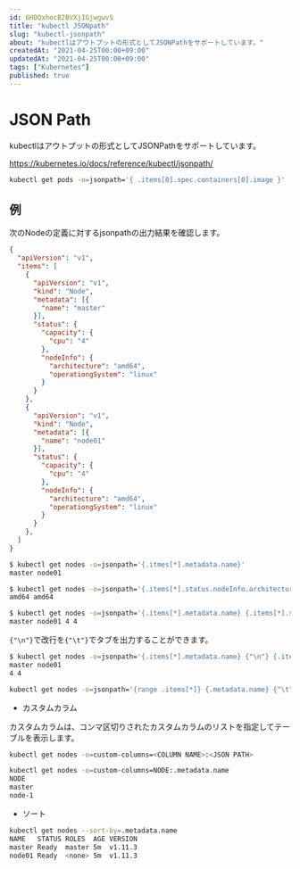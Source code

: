 ```yaml
---
id: 6HOQxhocB2BVXjIGjwgwvS
title: "kubectl JSONpath"
slug: "kubectl-jsonpath"
about: "kubectlはアウトプットの形式としてJSONPathをサポートしています。"
createdAt: "2021-04-25T00:00+09:00"
updatedAt: "2021-04-25T00:00+09:00"
tags: ["Kubernetes"]
published: true
---
```

# JSON Path

kubectlはアウトプットの形式としてJSONPathをサポートしています。

https://kubernetes.io/docs/reference/kubectl/jsonpath/

```sh
kubectl get pods -o=jsonpath='{ .items[0].spec.containers[0].image }' 
```

## 例

次のNodeの定義に対するjsonpathの出力結果を確認します。

```json
{
  "apiVersion": "v1",
  "items": [
    {
      "apiVersion": "v1",
      "kind": "Node",
      "metadata": [{
        "name": "master"
      }],
      "status": {
        "capacity": {
          "cpu": "4"
        },
        "nodeInfo": {
          "architecture": "amd64",
          "operationgSystem": "linux"
        }
      }
    },
    {
      "apiVersion": "v1",
      "kind": "Node",
      "metadata": [{
        "name": "node01"
      }],
      "status": {
        "capacity": {
          "cpu": "4"
        },
        "nodeInfo": {
          "architecture": "amd64",
          "operationgSystem": "linux"
        }
      }
    },
  ]
}
```

```sh
$ kubectl get nodes -o=jsonpath='{.itmes[*].metadata.name}'
master node01
```

```sh
$ kubectl get nodes -o=jsonpath='{.items[*].status.nodeInfo.architecture}'
amd64 amd64
```

```sh
$ kubectl get nodes -o=jsonpath='{.items[*].metadata.name} {.items[*].status.capacity.cpu}'
master node01 4 4
```

`{"\n"}`で改行を`{"\t"}`でタブを出力することができます。
```sh
$ kubectl get nodes -o=jsonpath='{.items[*].metadata.name} {"\n"} {.items[*].status.capacity.cpu}'
master node01 
4 4
```

```sh
kubectl get nodes -o=jsonpath='{range .items[*]} {.metadata.name} {"\t"} {.status.capaticy.cpu {"\n"} {end}'
```

- カスタムカラム

カスタムカラムは、コンマ区切りされたカスタムカラムのリストを指定してテーブルを表示します。

```sh
kubectl get nodes -o=custom-columns=<COLUMN NAME>:<JSON PATH>
```

```sh
kubectl get nodes -o=custom-columns=NODE:.metadata.name
NODE
master
node-1
```

- ソート

```sh
kubectl get nodes --sort-by=.metadata.name
NAME   STATUS ROLES  AGE VERSION
master Ready  master 5m  v1.11.3
node01 Ready  <none> 5m  v1.11.3
```

